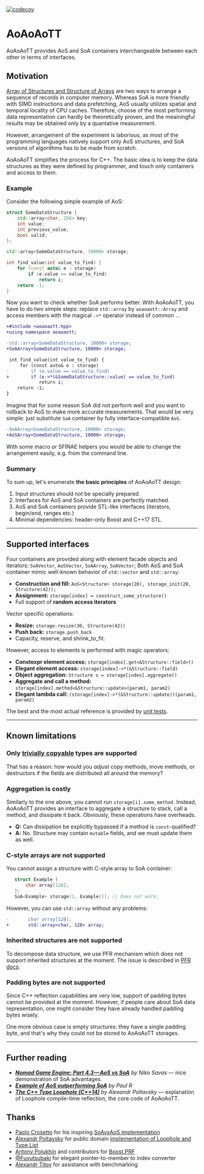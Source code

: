 [![codecov](https://codecov.io/gh/pavelkryukov/aoaoaott/branch/master/graph/badge.svg)](https://codecov.io/gh/pavelkryukov/aoaoaott)

# AoAoAoTT

AoAoAoTT provides AoS and SoA containers interchangeable between each other in terms of interfaces.

## Motivation

[Array of Structures and Structure of Arrays](https://en.wikipedia.org/wiki/AOS_and_SOA) are two ways to arrange a sequence of records in computer memory.
Whereas SoA is more friendly with SIMD instructions and data prefetching, AoS usually utilizes spatial and temporal locality of CPU caches.
Therefore, choose of the most performing data representation can hardly be theoretically proven, and the meainingful results may be obtained only by a quantative measurement.

However, arrangement of the experiment is laborious, as most of the programming languages natively support only AoS structures, and SoA versions of algorithms has to be made from scratch.

AoAoAoTT simplifies the process for C++.
The basic idea is to keep the data structures as they were defined by programmer, and touch only containers and access to them.

### Example

Consider the following simple example of AoS:

```c++
struct SomeDataStructure {
    std::array<char, 256> key;
    int value;
    int previous_value;
    bool valid;
};

std::array<SomeDataStructure, 10000> storage;

int find_value(int value_to_find) {
    for (const auto& e : storage)
        if (e.value == value_to_find)
            return i;
    return -1;
}
```

Now you want to check whether SoA performs better.
With AoAoAoTT, you have to do two simple steps: replace `std::array` by `aoaoaott::Array` and access members with the magical `->*` operator instead of common `.`.

```diff
+#include <aoaoaott.hpp>
+using namespace aoaoaott;

-std::array<SomeDataStructure, 10000> storage;
+SoAArray<SomeDataStructure, 10000> storage;

 int find_value(int value_to_find) {
     for (const auto& e : storage)
-        if (e.value == value_to_find)
+        if (e->*(&SomeDataStructure::value) == value_to_find)
            return i;
    return -1;
}
```

Imagine that for some reason SoA did not perform well and you want to rollback to AoS to make more accurate measurements.
That would be very simple: just substitute `SoA` container by fully interface-compatible `AoS`.

```diff
-SoAArray<SomeDataStructure, 10000> storage;
+AoSArray<SomeDataStructure, 10000> storage;
```

With some macro or SFINAE helpers you would be able to change the arrangement easily, e.g. from the command line.

### Summary

To sum up, let's enumerate **the basic principles** of AoAoAoTT design:
1. Input structures should not be specially prepared.
2. Interfaces for AoS and SoA containers are perfectly matched.
3. AoS and SoA containers provide STL-like interfaces (iterators, begin/end, ranges etc.)
4. Minimal dependencies: header-only Boost and C++17 STL.

----
## Supported interfaces

Four containers are provided along with element facade objects and iterators: `SoAVector`, `AoSVector`, `SoAArray`, `SoAVector`;
Both AoS and SoA container mimic well-known behavior of `std::vector` and `std::array`:

* **Construction and fill:** `AoS<Structure> storage(20), storage_init(20, Structure(42));`
* **Assignment:** `storage[index] = construct_some_structure()`
* Full support of **random access iterators**

Vector specific operations:
* **Resize:** `storage.resize(30, Structure(42))`
* **Push back:** `storage.push_back`
* Capacity, reserve, and shrink_to_fit.

However, access to elements is performed with magic operators:
* **Constexpr element access:** `storage[index].get<&Structure::field>()`
* **Elegant element access:** `storage[index]->*(&Structure::field)`
* **Object aggregation:** `Structure s = storage[index].aggregate()`
* **Aggregate and call a method:** `storage[index].method<&Structure::update>(param1, param2)`
* **Elegant lambda call:** `(storage[index]->*(&Structure::update))(param1, param2)`

The best and the most actual reference is provided by [unit tests](https://github.com/pavelkryukov/AoAoAoTT/blob/master/test/test.cpp).

----
## Known limitations

### Only [trivially copyable](https://en.cppreference.com/w/cpp/named_req/TriviallyCopyable) types are supported

That has a reason: how would you _adjust_ copy methods, move methods, or destructors if the fields are distributed all around the memory?

### Aggregation is costly

Similarly to the one above, you cannot run `storage[i].some_method`.
Instead, AoAoAoTT provides an interface to aggregate a structure to stack, call a method, and dissipate it back.
Obviously, these operations have overheads.

* **Q:** Can dissipation be explicitly bypassed if a method is `const`-qualified?
* **A:** No. Structure may contain `mutable` fields, and we must update them as well.

### C-style arrays are not supported

You cannot assign a structure with C-style array to SoA container:

```c++
   struct Example {
       char array[128];
   };
   SoA<Example> storage(1, Example()); // Does not work;
```

However, you can use `std::array` without any problems:

```diff
-       char array[128];
+       std::array<char, 128> array;
```

### Inherited structures are not supported

To decompose data structure, we use PFR mechanism which does not support inherited structures at the moment. The issue is described in [PFR docs](https://apolukhin.github.io/magic_get/boost_pfr/limitations_and_configuration.html).

### Padding bytes are not supported

Since C++ reflection capabilities are very low, support of padding bytes cannot be provided at the moment.
However, if people care about SoA data representation, one might consider they have already handled padding bytes wisely.

One more obvious case is empty structures: they have a single padding byte, and that's why they could not be stored to AoAoAoTT storages.

----
## Further reading

* _**[Nomad Game Engine: Part 4.3 — AoS vs SoA](https://medium.com/@savas/nomad-game-engine-part-4-3-aos-vs-soa-storage-5bec879aa38c)** by Niko Savas_ — nice demonstration of SoA advantages.
* _**[Example of AoS outperforming SoA](https://stackoverflow.com/questions/17924705/structure-of-arrays-vs-array-of-structures-in-cuda/17924782#17924782)** by Paul R_
* _**[The C++ Type Loophole (C++14)](http://alexpolt.github.io/type-loophole.html)** by Alexandr Poltavsky_ — explanation of Loophole compile-time reflection, the core code of AoAoAoTT.

## Thanks

* [Paolo Crosetto](https://github.com/crosetto) for his inspiring [SoAvsAoS implementation](https://github.com/crosetto/SoAvsAoS)
* [Alexandr Poltavsky](https://github.com/alexpolt) for public domain [implementation of Loophole and Type List](https://github.com/alexpolt/luple)
* [Antony Polukhin](https://github.com/apolukhin) and contributors for [Boost.PRF](https://github.com/boostorg/pfr)
* [@Fuyutsubaki](https://github.com/Fuyutsubaki) for elegant pointer-to-member to index converter
* [Alexandr Titov](https://github.com/alexander-titov) for assistance with benchmarking
